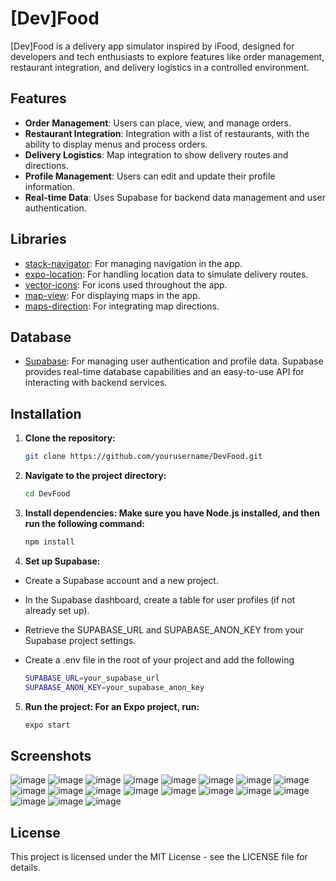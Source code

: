 # [Dev]Food

[Dev]Food is a delivery app simulator inspired by iFood, designed for developers and tech enthusiasts to explore features like order management, restaurant integration, and delivery logistics in a controlled environment.

## Features

- **Order Management**: Users can place, view, and manage orders.
- **Restaurant Integration**: Integration with a list of restaurants, with the ability to display menus and process orders.
- **Delivery Logistics**: Map integration to show delivery routes and directions.
- **Profile Management**: Users can edit and update their profile information.
- **Real-time Data**: Uses Supabase for backend data management and user authentication.

## Libraries

- [stack-navigator](https://reactnavigation.org/docs/stack-navigator/): For managing navigation in the app.
- [expo-location](https://docs.expo.dev/versions/latest/sdk/location/): For handling location data to simulate delivery routes.
- [vector-icons](https://ionic.io/ionicons): For icons used throughout the app.
- [map-view](https://docs.expo.dev/versions/latest/sdk/map-view/): For displaying maps in the app.
- [maps-direction](https://www.npmjs.com/package/react-native-maps-directions/v/1.4.0): For integrating map directions.

## Database

- [Supabase](https://supabase.com/docs/guides/auth/quickstarts/react-native): For managing user authentication and profile data. Supabase provides real-time database capabilities and an easy-to-use API for interacting with backend services.

## Installation

1. **Clone the repository:**
   ```bash
   git clone https://github.com/yourusername/DevFood.git

2. **Navigate to the project directory:**
   ```bash
   cd DevFood

3. **Install dependencies: Make sure you have Node.js installed, and then run the following command:**
   ```bash
   npm install

4. **Set up Supabase:**
  - Create a Supabase account and a new project.
  - In the Supabase dashboard, create a table for user profiles (if not already set up).
  - Retrieve the SUPABASE_URL and SUPABASE_ANON_KEY from your Supabase project settings.
  - Create a .env file in the root of your project and add the following
    
     ```bash
    SUPABASE_URL=your_supabase_url
    SUPABASE_ANON_KEY=your_supabase_anon_key

5. **Run the project: For an Expo project, run:**
   ```bash
   expo start

## Screenshots

![image](https://github.com/user-attachments/assets/e321ea3c-ba8e-4df8-9021-715433894697)
![image](https://github.com/user-attachments/assets/fc38a9e1-f4d4-4ce7-a648-e14f120a6652)
![image](https://github.com/user-attachments/assets/ddee41cb-8cce-413d-890b-5136dc438646)
![image](https://github.com/user-attachments/assets/a431809c-d9a7-4f9c-bf07-2f4af7332620)
![image](https://github.com/user-attachments/assets/e4b836e1-c09e-490a-96cc-38295f3e10f6)
![image](https://github.com/user-attachments/assets/9a0c215f-bf68-484d-8dfd-e5d4d4d4de01)
![image](https://github.com/user-attachments/assets/f09686e6-fdd2-4d3a-ad7f-ea06106bbf5b)
![image](https://github.com/user-attachments/assets/b0e02efe-f0c5-465d-abe0-96c45e12f66a)
![image](https://github.com/user-attachments/assets/21fced7e-fd97-4c6e-9a7b-bc00c6fd5422)
![image](https://github.com/user-attachments/assets/86d72dcb-b0fc-446f-a86d-ad9b576661b6)
![image](https://github.com/user-attachments/assets/61caba07-0e67-45c3-ac94-69ef0698a6f5)
![image](https://github.com/user-attachments/assets/865579e4-cb96-40b9-8223-0c03eb4e39f0)
![image](https://github.com/user-attachments/assets/dbe157de-575b-48d4-84f3-a41ebd538023)
![image](https://github.com/user-attachments/assets/cef8d3eb-693f-420a-8562-ef5c9a2f75f7)
![image](https://github.com/user-attachments/assets/5ba0fe2f-99b0-44d6-9090-1ca4c72480ff)
![image](https://github.com/user-attachments/assets/67aefc69-5f0a-469f-920f-42ed33d3ef74)
![image](https://github.com/user-attachments/assets/c8a590e5-26c6-4490-9fb2-34d7a11ab4a7)
![image](https://github.com/user-attachments/assets/e7103c3f-0bfd-4a1a-9624-7c7066543a90)
![image](https://github.com/user-attachments/assets/f69b9539-5a03-400e-83e7-66e192fb8156)

## License
This project is licensed under the MIT License - see the LICENSE file for details.



